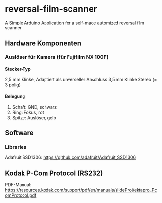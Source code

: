 # reversal-film-scanner
A Simple Arduino Application for a self-made automized reversal film scanner

## Hardware Komponenten

### Auslöser für Kamera (für Fujifilm NX 100F)

#### Stecker-Typ
2,5 mm Klinke, Adaptiert als unverseller Anschluss 3,5 mm Klinke Stereo (= 3 polig)

#### Belegung
1. Schaft: GND, schwarz
2. Ring: Fokus, rot
3. Spitze: Auslöser, gelb

## Software

### Libraries

Adafruit SSD1306: https://github.com/adafruit/Adafruit_SSD1306

## Kodak P-Com Protocol (RS232)

PDF-Manual: https://resources.kodak.com/support/pdf/en/manuals/slideProj/ektapro_PcomProtocol.pdf